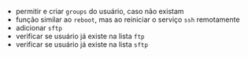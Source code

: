 -  permitir e criar `groups` do usuário, caso não existam
-  função similar ao `reboot`, mas ao reiniciar o serviço `ssh` remotamente
-  adicionar `sftp`
-  verificar se usuário já existe na lista `ftp`
-  verificar se usuário já existe na lista `sftp`
